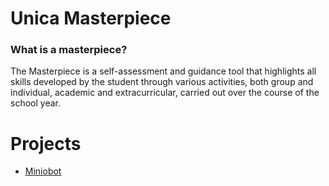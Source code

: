 # Unica Masterpiece
### What is a masterpiece?
The Masterpiece is a self-assessment and guidance tool that highlights all skills developed by the student through various activities, both group and individual, academic and extracurricular, carried out over the course of the school year.
# Projects
- [Miniobot](MinioBot)

